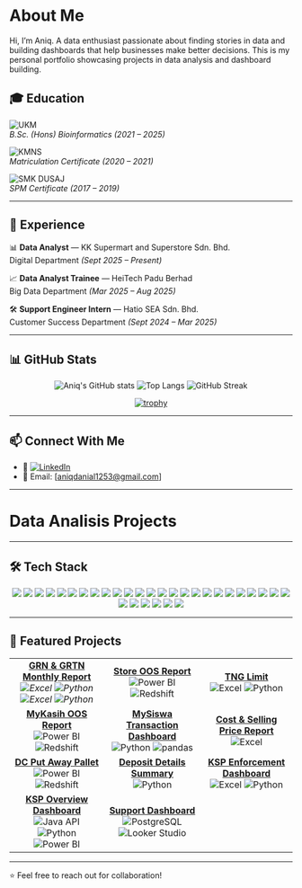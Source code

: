 # About Me
Hi, I’m Aniq. A data enthusiast passionate about finding stories in data and building dashboards that help businesses make better decisions.
This is my personal portfolio showcasing projects in data analysis and dashboard building.

## 🎓 Education

![UKM](https://img.shields.io/badge/Universiti%20Kebangsaan%20Malaysia-Bioinformatics-yellow)  
*B.Sc. (Hons) Bioinformatics (2021 – 2025)*  

![KMNS](https://img.shields.io/badge/Kolej%20Matrikulasi%20Negeri%20Sembilan-Foundation%20in%20Computer%20Science-blue)  
*Matriculation Certificate (2020 – 2021)*  

![SMK DUSAJ](https://img.shields.io/badge/SMK%20Dato'%20Undang%20Syed%20Ali%20Al%20Jufri-Class%20Of%20Pure%20Science-red)  
*SPM Certificate (2017 – 2019)*  

---

## 💼 Experience

📊 **Data Analyst** — KK Supermart and Superstore Sdn. Bhd.    
Digital Department *(Sept 2025 – Present)*  

📈 **Data Analyst Trainee** — HeiTech Padu Berhad    
Big Data Department *(Mar 2025 – Aug 2025)*  

🛠️ **Support Engineer Intern** — Hatio SEA Sdn. Bhd.    
Customer Success Department *(Sept 2024 – Mar 2025)*  

---

## 📊 GitHub Stats

<div align="center">

![Aniq's GitHub stats](https://github-readme-stats.vercel.app/api?username=aniq-khairani&show_icons=true&theme=tokyonight&title_color=facc15&icon_color=38bdf8&text_color=c9d1d9&bg_color=0d1117)
![Top Langs](https://github-readme-stats.vercel.app/api/top-langs/?username=aniq-khairani&layout=compact&theme=tokyonight&title_color=facc15&text_color=c9d1d9&bg_color=0d1117)
![GitHub Streak](https://streak-stats.demolab.com?user=aniq-khairani&theme=tokyonight&hide_border=true&background=0D1117&ring=38bdf8&fire=facc15&currStreakLabel=facc15)

[![trophy](https://github-profile-trophy.vercel.app/?username=aniq-khairani&theme=tokyonight&no-frame=true&no-bg=true&row=1&column=6&title=MultiLanguage,Commits,Repositories,Followers,PullRequest,Stars)](https://github.com/ryo-ma/github-profile-trophy)

</div>

---

## 📫 Connect With Me

* 💼 [![LinkedIn](https://img.shields.io/badge/LinkedIn-Connect-blue)](https://www.linkedin.com/in/aniq-khairani/)
* 📧 Email: \[aniqdanial1253@gmail.com]  

---

# Data Analisis Projects

---


## 🛠️ Tech Stack

<p align="center">
  <!-- Programming Languages -->
  <img src="https://img.shields.io/badge/Java-007396?style=for-the-badge&logo=java&logoColor=white"/>
  <img src="https://img.shields.io/badge/Python-3776AB?style=for-the-badge&logo=python&logoColor=white"/>
  <img src="https://img.shields.io/badge/R-276DC3?style=for-the-badge&logo=r&logoColor=white"/>
  <img src="https://img.shields.io/badge/C++-00599C?style=for-the-badge&logo=cplusplus&logoColor=white"/>
  <img src="https://img.shields.io/badge/HTML5-E34F26?style=for-the-badge&logo=html5&logoColor=white"/>
  <img src="https://img.shields.io/badge/CSS3-1572B6?style=for-the-badge&logo=css3&logoColor=white"/>
  <img src="https://img.shields.io/badge/JavaScript-F7DF1E?style=for-the-badge&logo=javascript&logoColor=black"/>

  <!-- Databases -->
  <img src="https://img.shields.io/badge/Oracle-F80000?style=for-the-badge&logo=oracle&logoColor=white"/>
  <img src="https://img.shields.io/badge/SQL%20Server-CC2927?style=for-the-badge&logo=microsoftsqlserver&logoColor=white"/>
  <img src="https://img.shields.io/badge/MySQL-4479A1?style=for-the-badge&logo=mysql&logoColor=white"/>
  <img src="https://img.shields.io/badge/PostgreSQL-336791?style=for-the-badge&logo=postgresql&logoColor=white"/>
  <img src="https://img.shields.io/badge/Amazon%20Redshift-8C1515?style=for-the-badge&logo=amazonredshift&logoColor=white"/>
  <img src="https://img.shields.io/badge/Microsoft%20Access-A4373A?style=for-the-badge&logo=microsoft-access&logoColor=white"/>

  <!-- Data Engineering & Cloud -->
  <img src="https://img.shields.io/badge/SSIS-217346?style=for-the-badge&logo=microsoftsqlserver&logoColor=white"/>
  <img src="https://img.shields.io/badge/AWS%20Glue-FF9900?style=for-the-badge&logo=amazonaws&logoColor=white"/>
  <img src="https://img.shields.io/badge/AWS%20S3-569A31?style=for-the-badge&logo=amazons3&logoColor=white"/>
  <img src="https://img.shields.io/badge/Apache%20Airflow-017CEE?style=for-the-badge&logo=apache-airflow&logoColor=white"/>
  <img src="https://img.shields.io/badge/PySpark-E25A1C?style=for-the-badge&logo=apache-spark&logoColor=white"/>
  <img src="https://img.shields.io/badge/Linux-FCC624?style=for-the-badge&logo=linux&logoColor=black"/>

  <!-- BI & Analytics Tools -->
  <img src="https://img.shields.io/badge/Power%20BI-F2C811?style=for-the-badge&logo=powerbi&logoColor=black"/>
  <img src="https://img.shields.io/badge/DAX-2C2C2C?style=for-the-badge&logo=powerbi&logoColor=white"/>
  <img src="https://img.shields.io/badge/M%20Code-5A5A5A?style=for-the-badge&logo=powerbi&logoColor=white"/>
  <img src="https://img.shields.io/badge/Power%20Query-217346?style=for-the-badge&logo=microsoft-excel&logoColor=white"/>
  <img src="https://img.shields.io/badge/Looker%20Studio-4285F4?style=for-the-badge&logo=looker&logoColor=white"/>
  <img src="https://img.shields.io/badge/Spotfire-FF7C00?style=for-the-badge&logo=tibco&logoColor=white"/>

  <!-- Microsoft Tools -->
  <img src="https://img.shields.io/badge/Excel-217346?style=for-the-badge&logo=microsoft-excel&logoColor=white"/>
  <img src="https://img.shields.io/badge/Word-2B579A?style=for-the-badge&logo=microsoft-word&logoColor=white"/>
  <img src="https://img.shields.io/badge/PowerPoint-B7472A?style=for-the-badge&logo=microsoft-powerpoint&logoColor=white"/>
  <img src="https://img.shields.io/badge/Power%20Automate-0066FF?style=for-the-badge&logo=powerautomate&logoColor=white"/>

  <!-- Others -->
  <img src="https://img.shields.io/badge/GitHub-181717?style=for-the-badge&logo=github&logoColor=white"/>
  <img src="https://img.shields.io/badge/AWS-232F3E?style=for-the-badge&logo=amazonaws&logoColor=white"/>
</p>


---

## 📂 Featured Projects  

<div align="center">

| | | |
|:--:|:--:|:--:|
| [**GRN & GRTN Monthly Report**](https://github.com/aniq-khairani/grn-grtn-monthly-report)<br>*![Excel](https://img.shields.io/badge/-Excel-217346?logo=microsoftexcel&logoColor=white&style=flat) ![Python](https://img.shields.io/badge/-Python-3776AB?logo=python&logoColor=white&style=flat) ![Excel](https://img.shields.io/badge/-Excel-217346?logo=microsoftexcel&logoColor=white&style=flat) ![Python](https://img.shields.io/badge/-Python-3776AB?logo=python&logoColor=white&style=flat)* | [**Store OOS Report**](https://github.com/aniq-khairani/store-oos)<br>![Power BI](https://img.shields.io/badge/-Power_BI-F2C811?logo=powerbi&logoColor=black&style=flat) ![Redshift](https://img.shields.io/badge/-Redshift-232F3E?logo=amazonredshift&logoColor=white&style=flat) | [**TNG Limit**](https://github.com/aniq-khairani/TNG-limit-report)<br>![Excel](https://img.shields.io/badge/-Excel-217346?logo=microsoftexcel&logoColor=white&style=flat) ![Python](https://img.shields.io/badge/-Python-3776AB?logo=python&logoColor=white&style=flat) |
| [**MyKasih OOS Report**](https://github.com/aniq-khairani/myKasih-OOS-report)<br>![Power BI](https://img.shields.io/badge/-Power_BI-F2C811?logo=powerbi&logoColor=black&style=flat) ![Redshift](https://img.shields.io/badge/-Redshift-232F3E?logo=amazonredshift&logoColor=white&style=flat) | [**MySiswa Transaction Dashboard**](https://github.com/aniq-khairani/mySiswa-transaction-report)<br> ![Python](https://img.shields.io/badge/-Python-3776AB?logo=python&logoColor=white&style=flat) ![pandas](https://img.shields.io/badge/-pandas-150458?logo=pandas&logoColor=white&style=flat) | [**Cost & Selling Price Report**](https://github.com/aniq-khairani/cost-selling-price-report)<br>![Excel](https://img.shields.io/badge/-Excel-217346?logo=microsoftexcel&logoColor=white&style=flat) |
| [**DC Put Away Pallet**](https://github.com/aniq-khairani/put-away-pallet-report)<br> ![Power BI](https://img.shields.io/badge/-Power_BI-F2C811?logo=powerbi&logoColor=black&style=flat) ![Redshift](https://img.shields.io/badge/-Redshift-232F3E?logo=amazonredshift&logoColor=white&style=flat) | [**Deposit Details Summary**](https://github.com/aniq-khairani/deposit-details-summary-report)<br> ![Python](https://img.shields.io/badge/-Python-3776AB?logo=python&logoColor=white&style=flat) | [**KSP Enforcement Dashboard**](https://github.com/aniq-khairani/ksp-enforcement-dashboard)<br> ![Excel](https://img.shields.io/badge/-Excel-217346?logo=microsoftexcel&logoColor=white&style=flat) ![Python](https://img.shields.io/badge/-Python-3776AB?logo=python&logoColor=white&style=flat) 
| [**KSP Overview Dashboard**](https://github.com/aniq-khairani/ksp-overview-dashboard)<br> ![Java API](https://img.shields.io/badge/-Excel-217346?logo=microsoftexcel&logoColor=white&style=flat) ![Python](https://img.shields.io/badge/-Python-3776AB?logo=python&logoColor=white&style=flat) ![Power BI](https://img.shields.io/badge/-Power_BI-F2C811?logo=powerbi&logoColor=black&style=flat) | [**Support Dashboard**](https://github.com/aniq-khairani/support-dashboard)<br> ![PostgreSQL](https://img.shields.io/badge/-Python-3776AB?logo=python&logoColor=white&style=flat) ![Looker Studio](https://img.shields.io/badge/-pandas-150458?logo=pandas&logoColor=white&style=flat) | | |

</div>

---

⭐ Feel free to reach out for collaboration!

